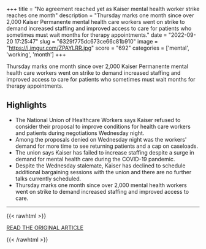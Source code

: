 +++
title = "No agreement reached yet as Kaiser mental health worker strike reaches one month"
description = "Thursday marks one month since over 2,000 Kaiser Permanente mental health care workers went on strike to demand increased staffing and improved access to care for patients who sometimes must wait months for therapy appointments."
date = "2022-09-20 17:25:47"
slug = "6329f775dc673ce66c81b910"
image = "https://i.imgur.com/ZPAYLRR.jpg"
score = "692"
categories = ['mental', 'working', 'month']
+++

Thursday marks one month since over 2,000 Kaiser Permanente mental health care workers went on strike to demand increased staffing and improved access to care for patients who sometimes must wait months for therapy appointments.

## Highlights

- The National Union of Healthcare Workers says Kaiser refused to consider their proposal to improve conditions for health care workers and patients during negotiations Wednesday night.
- Among the proposals denied on Wednesday night was the workers' demand for more time to see returning patients and a cap on caseloads.
- The union says Kaiser has failed to increase staffing despite a surge in demand for mental health care during the COVID-19 pandemic.
- Despite the Wednesday stalemate, Kaiser has declined to schedule additional bargaining sessions with the union and there are no further talks currently scheduled.
- Thursday marks one month since over 2,000 mental health workers went on strike to demand increased staffing and improved access to care.

---

{{< rawhtml >}}
  <p class="article-category">
    <a target="_blank" href="https://danvillesanramon.com/news/2022/09/18/no-agreement-reached-yet-as-kaiser-mental-health-worker-strike-reaches-one-month">READ THE ORIGINAL ARTICLE</a>
  </p>
{{< /rawhtml >}}
